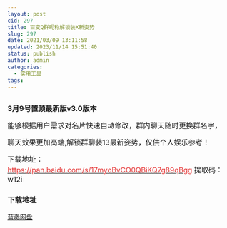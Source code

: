 ```yaml
---
layout: post
cid: 297
title: 百变Q群昵称解锁装X新姿势
slug: 297
date: 2021/03/09 13:11:58
updated: 2023/11/14 15:51:40
status: publish
author: admin
categories: 
  - 实用工具
tags: 
---
```



<div alt="潮男心博客 www.cnx0.com">
	<p>
		<span style="font-size:16px;"><a class="pics" href="https://djblog.cn/upload/1/888552/images/20210309/20210309034270647064.jpg" rel="pics"><img src="http://www.aishoujizy.com/upload/1/888552/images/20210309/20210309034270647064.jpg" class="scrollLoading" data-url="/upload/1/888552/images/20210309/20210309034270647064.jpg" alt="" /></a> <br />
</span> 
	</p>
	<p>
		<span style="font-size:16px;"><strong>3月9号置顶最新版v3.0版本</strong></span> 
	</p>
	<p>
		<span style="font-size:16px;">能够根据用户需求对名片快速自动修改，群内聊天随时更换群名字，</span> 
	</p>
	<p>
		<span style="font-size:16px;">聊天效果更加高端,解锁群聊装13最新姿势，仅供个人娱乐参考！<br />
</span> 
	</p>
	<p>
		<span style="font-size:16px;">下载地址：<a href="https://pan.baidu.com/s/17myoBvCO0QBiKQ7g89qBgg" target="_blank"><span style="color:#E53333;">https://pan.baidu.com/s/17myoBvCO0QBiKQ7g89qBgg</span></a>&nbsp;</span><span style="font-size:16px;">提取码：w12i&nbsp;</span> 
	</p>
	<div id="fengexuxian">
	</div>
	<div class="page-content-intro main-article">
		<div class="down-url-wrap">
			<h3 class="tit">
				<i class="ico"></i>下载地址
			</h3>
<a href="https://djblog.cn/admin/#down" onclick="window.open('https://asj.lanzous.com/imtaampk7sh');return false;" class="sbtn" title=""><i class="ico"></i><i class="line"></i>蓝奏网盘</a> &nbsp;
		</div>
	</div>
</div>